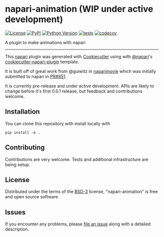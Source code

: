 # napari-animation (WIP under active development)

[![License](https://img.shields.io/pypi/l/napari-animation.svg?color=green)](https://github.com/napari/napari-animation/raw/master/LICENSE)
[![PyPI](https://img.shields.io/pypi/v/napari-animation.svg?color=green)](https://pypi.org/project/napari-animation)
[![Python Version](https://img.shields.io/pypi/pyversions/napari-animation.svg?color=green)](https://python.org)
[![tests](https://github.com/sofroniewn/napari-animation/workflows/tests/badge.svg)](https://github.com/sofroniewn/napari-animation/actions)
[![codecov](https://codecov.io/gh/sofroniewn/napari-animation/branch/master/graph/badge.svg)](https://codecov.io/gh/sofroniewn/napari-animation)

A plugin to make animations with napari

----------------------------------

This [napari] plugin was generated with [Cookiecutter] using with [@napari]'s [cookiecutter-napari-plugin] template.

It is built off of great work from @guiwitz in [naparimovie](https://github.com/guiwitz/naparimovie) which was initially submitted to napari in [PR#851](https://github.com/napari/napari/pull/780).

It is currently pre-release and under active development. APIs are likely to change before it's first 0.0.1 release,
but feedback and contributions welcome.

## Installation

You can clone this repository with install locally with

    pip install -e .

## Contributing

Contributions are very welcome. Tests and additional infrastructure are being setup.

## License

Distributed under the terms of the [BSD-3] license,
"napari-animation" is free and open source software

## Issues

If you encounter any problems, please [file an issue] along with a detailed description.

[napari]: https://github.com/napari/napari
[Cookiecutter]: https://github.com/audreyr/cookiecutter
[@napari]: https://github.com/napari
[BSD-3]: http://opensource.org/licenses/BSD-3-Clause
[cookiecutter-napari-plugin]: https://github.com/napari/cookiecutter-napari-plugin
[file an issue]: https://github.com/sofroniewn/napari-animation/issues
[napari]: https://github.com/napari/napari
[tox]: https://tox.readthedocs.io/en/latest/
[pip]: https://pypi.org/project/pip/
[PyPI]: https://pypi.org/
